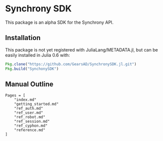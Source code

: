 # Synchrony SDK

This package is an alpha SDK for the Synchrony API.

## Installation
This package is not yet registered with JuliaLang/METADATA.jl, but can be easily installed in Julia 0.6 with:
```julia
Pkg.clone("https://github.com/GearsAD/SynchronySDK.jl.git")
Pkg.build("SynchonySDK")
```

## Manual Outline
```@contents
Pages = [
    "index.md"
    "getting_started.md"
    "ref_auth.md"
    "ref_user.md"
    "ref_robot.md"
    "ref_session.md"
    "ref_cyphon.md"
    "reference.md"
]
```
